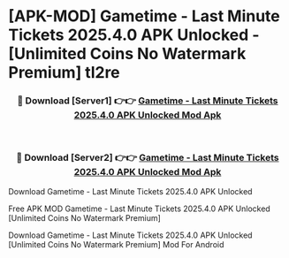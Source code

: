 # [APK-MOD] Gametime - Last Minute Tickets 2025.4.0 APK Unlocked - [Unlimited Coins No Watermark Premium] tl2re



<div align="center">
<h3>🔴 Download [Server1] 👉👉 <a href="https://momento.my/?title=Gametime_-_Last_Minute_Tickets_2025.4.0_APK_Unlocked">Gametime - Last Minute Tickets 2025.4.0 APK Unlocked Mod Apk</a></h3><br>

<h3>🔴 Download [Server2] 👉👉 <a href="https://momento.my/?title=Gametime_-_Last_Minute_Tickets_2025.4.0_APK_Unlocked">Gametime - Last Minute Tickets 2025.4.0 APK Unlocked Mod Apk</a></h3>
</div>



Download Gametime - Last Minute Tickets 2025.4.0 APK Unlocked 

Free APK MOD Gametime - Last Minute Tickets 2025.4.0 APK Unlocked [Unlimited Coins No Watermark Premium]

Download Gametime - Last Minute Tickets 2025.4.0 APK Unlocked [Unlimited Coins No Watermark Premium] Mod For Android
